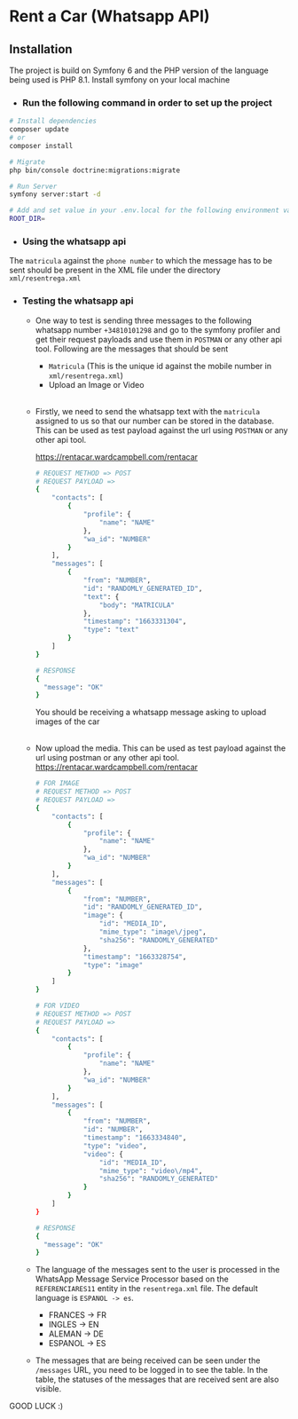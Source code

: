 # Rent a Car (Whatsapp API)

## Installation

The project is build on Symfony 6 and the PHP version of the language being used is PHP 8.1. Install symfony on your
local machine

- ### Run the following command in order to set up the project

```bash
# Install dependencies
composer update
# or
composer install

# Migrate 
php bin/console doctrine:migrations:migrate

# Run Server
symfony server:start -d

# Add and set value in your .env.local for the following environment variables
ROOT_DIR=
```

- ### Using the whatsapp api

The `matricula` against the `phone number` to which the message has to be sent should be present in the XML file under
the directory `xml/resentrega.xml`

- ### Testing the whatsapp api
    - One way to test is sending three messages to the following whatsapp number `+34810101298` and go to the symfony
      profiler and get their request payloads and use them in `POSTMAN` or any other api tool. Following are the
      messages that should be sent
        - `Matricula` (This is the unique id against the mobile number in `xml/resentrega.xml`)
        - Upload an Image or Video <br/><br/>

    - Firstly, we need to send the whatsapp text with the `matricula` assigned to us so that our number can be stored in
      the database. This can be used as test payload against the url using `POSTMAN` or any other api tool.

      https://rentacar.wardcampbell.com/rentacar
      ```bash
      # REQUEST METHOD => POST
      # REQUEST PAYLOAD =>
      {
          "contacts": [
              {
                  "profile": {
                      "name": "NAME"
                  },
                  "wa_id": "NUMBER"
              }
          ],
          "messages": [
              {
                  "from": "NUMBER",
                  "id": "RANDOMLY_GENERATED_ID",
                  "text": {
                      "body": "MATRICULA"
                  },
                  "timestamp": "1663331304",
                  "type": "text"
              }
          ]
      }
      ```
      ```bash
      # RESPONSE
      {
        "message": "OK"
      }
      ```
      You should be receiving a whatsapp message asking to upload images of the car <br/><br/>

    - Now upload the media. This can be used as test payload against the url using postman or any other api tool.<br/>
      https://rentacar.wardcampbell.com/rentacar
      ```bash
      # FOR IMAGE
      # REQUEST METHOD => POST
      # REQUEST PAYLOAD =>
      {
          "contacts": [
              {
                  "profile": {
                      "name": "NAME"
                  },
                  "wa_id": "NUMBER"
              }
          ],
          "messages": [
              {
                  "from": "NUMBER",
                  "id": "RANDOMLY_GENERATED_ID",
                  "image": {
                      "id": "MEDIA_ID",
                      "mime_type": "image\/jpeg",
                      "sha256": "RANDOMLY_GENERATED"
                  },
                  "timestamp": "1663328754",
                  "type": "image"
              }
          ]
      }
      ```

      ```bash
      # FOR VIDEO
      # REQUEST METHOD => POST
      # REQUEST PAYLOAD =>
      {
          "contacts": [
              {
                  "profile": {
                      "name": "NAME"
                  },
                  "wa_id": "NUMBER"
              }
          ],
          "messages": [
              {
                  "from": "NUMBER",
                  "id": "NUMBER",
                  "timestamp": "1663334840",
                  "type": "video",
                  "video": {
                      "id": "MEDIA_ID",
                      "mime_type": "video\/mp4",
                      "sha256": "RANDOMLY_GENERATED"
                  }
              }
          ]
      }
      ```
      ```bash
      # RESPONSE
      {
        "message": "OK"
      }
      ```
    - The language of the messages sent to the user is processed in the WhatsApp Message Service Processor based on the
      `REFERENCIARES11` entity in the `resentrega.xml` file. The default language is `ESPANOL -> es`.
        - FRANCES -> FR
        - INGLES -> EN
        - ALEMAN -> DE
        - ESPANOL -> ES
    - The messages that are being received can be seen under the `/messages` URL, you need to be logged in to see the
      table. In the table, the statuses of the messages that are received sent are also visible.

GOOD LUCK :)